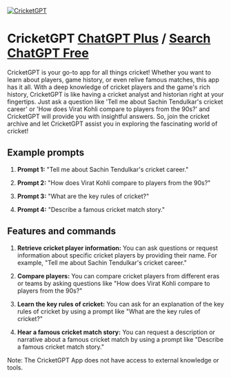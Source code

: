 
[![CricketGPT](https://files.oaiusercontent.com/file-3dhMizOSovAn7xAQBCvfBI8p?se=2123-10-18T20%3A38%3A59Z&sp=r&sv=2021-08-06&sr=b&rscc=max-age%3D31536000%2C%20immutable&rscd=attachment%3B%20filename%3Daa040845-b104-424f-9357-36c75fa7d721.png&sig=8/NPa3cD9JjyLo4SXHaHcr1Bm2w4cab2vnAIZC41WF0%3D)](https://chat.openai.com/g/g-dkQ9XgIMz-cricketgpt)

# CricketGPT [ChatGPT Plus](https://chat.openai.com/g/g-dkQ9XgIMz-cricketgpt) / [Search ChatGPT Free](https://gptcall.net/index.html#/?search=CricketGPT)

CricketGPT is your go-to app for all things cricket! Whether you want to learn about players, game history, or even relive famous matches, this app has it all. With a deep knowledge of cricket players and the game's rich history, CricketGPT is like having a cricket analyst and historian right at your fingertips. Just ask a question like 'Tell me about Sachin Tendulkar's cricket career' or 'How does Virat Kohli compare to players from the 90s?' and CricketGPT will provide you with insightful answers. So, join the cricket archive and let CricketGPT assist you in exploring the fascinating world of cricket!

## Example prompts

1. **Prompt 1:** "Tell me about Sachin Tendulkar's cricket career."

2. **Prompt 2:** "How does Virat Kohli compare to players from the 90s?"

3. **Prompt 3:** "What are the key rules of cricket?"

4. **Prompt 4:** "Describe a famous cricket match story."

## Features and commands

1. **Retrieve cricket player information:** You can ask questions or request information about specific cricket players by providing their name. For example, "Tell me about Sachin Tendulkar's cricket career."

2. **Compare players:** You can compare cricket players from different eras or teams by asking questions like "How does Virat Kohli compare to players from the 90s?"

3. **Learn the key rules of cricket:** You can ask for an explanation of the key rules of cricket by using a prompt like "What are the key rules of cricket?"

4. **Hear a famous cricket match story:** You can request a description or narrative about a famous cricket match by using a prompt like "Describe a famous cricket match story."

Note: The CricketGPT App does not have access to external knowledge or tools.


